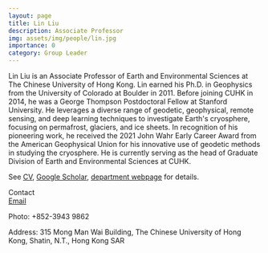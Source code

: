 ```yaml
---
layout: page
title: Lin Liu
description: Associate Professor
img: assets/img/people/lin.jpg
importance: 0
category: Group Leader
---
```

Lin Liu is an Associate Professor of Earth and Environmental Sciences at The Chinese University of Hong Kong. Lin earned his Ph.D. in Geophysics from the University of Colorado at Boulder in 2011. Before joining CUHK in 2014, he was a George Thompson Postdoctoral Fellow at Stanford University. He leverages a diverse range of geodetic, geophysical, remote sensing, and deep learning techniques to investigate Earth's cryosphere, focusing on permafrost, glaciers, and ice sheets. In recognition of his pioneering work, he received the 2021 John Wahr Early Career Award from the American Geophysical Union for his innovative use of geodetic methods in studying the cryosphere. He is currently serving as the head of Graduate Division of Earth and Environmental Sciences at CUHK.

See [CV](/assets/pdf/cv_linliu.pdf), [Google Scholar](https://scholar.google.com.hk/citations?user=5VBaQTIAAAAJ&hl=en), [department webpage](https://www.ees.cuhk.edu.hk/staff/prof-liu-lin) for details. 

Contact  <br> 
[Email](mailto:liulin@cuhk.edu.hk) <br> 

Photo: +852-3943 9862

Address: 315 Mong Man Wai Building, The Chinese University of Hong Kong, Shatin, N.T., Hong Kong SAR



